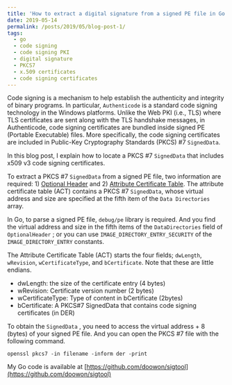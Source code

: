```yaml
---
title: 'How to extract a digital signature from a signed PE file in Go '
date: 2019-05-14
permalink: /posts/2019/05/blog-post-1/
tags:
  - go
  - code signing
  - code signing PKI
  - digital signature
  - PKCS7
  - x.509 certificates
  - code signing certificates
---
```


<!-- # How to extract a digital signature from a signed PE file in Go  -->

Code signing is a mechanism to help establish the authenticity and integrity of binary programs. In particular, `Authenticode` is a standard code signing technology in the Windows platforms. Unlike the Web PKI (i.e., TLS) where TLS certificates are sent along with the TLS handshake messages, in Authenticode, code signing certificates are bundled inside signed PE (Portable Executable) files. More specifically, the code signing certificates are included in Public-Key Cryptography Standards (PKCS) #7 `SignedData`.

In this blog post, I explain how to locate a PKCS #7 `SignedData` that includes x509 v3 code signing certificates.

To extract a PKCS #7 `SignedData` from a signed PE file, two information are required: 1) [Optional Header](https://docs.microsoft.com/en-us/windows/desktop/Debug/pe-format#optional-header-data-directories-image-only) and 2) [Attribute Certificate Table](https://docs.microsoft.com/en-us/windows/desktop/Debug/pe-format#the-attribute-certificate-table-image-only). The attribute certificate table (ACT) contains a PKCS #7 `SignedData`, whose virtual address and size are specified at the fifth  item of the `Data Directories` array.

In Go, to parse a signed PE file, `debug/pe` library is required. And you find the virtual address and size in the fifth items of the  `DataDirectories` field of `OptionalHeader` ; or you can use `IMAGE_DIRECTORY_ENTRY_SECURITY` of the `IMAGE_DIRECTORY_ENTRY` constants.

The Attribute Certificate Table (ACT) starts the four fields; `dwLength`, `wRevision`, `wCertificateType`, and `bCertificate`. Note that these are little endians. 

- dwLength: the size of the certificate entry (4 bytes)
- wRevision: Certificate version number (2 bytes)
- wCertificateType: Type of content in bCertificate (2bytes)
- bCertificate: A PKCS#7 SignedData that contains code signing certificates (in DER)

To obtain the `SignedData` , you need to access the virtual address + 8 (bytes) of your signed PE file. And you can open the PKCS #7 file with the following command. 

    openssl pkcs7 -in filename -inform der -print

My Go code is available at [https://github.com/doowon/sigtool](https://github.com/doowon/sigtool)
